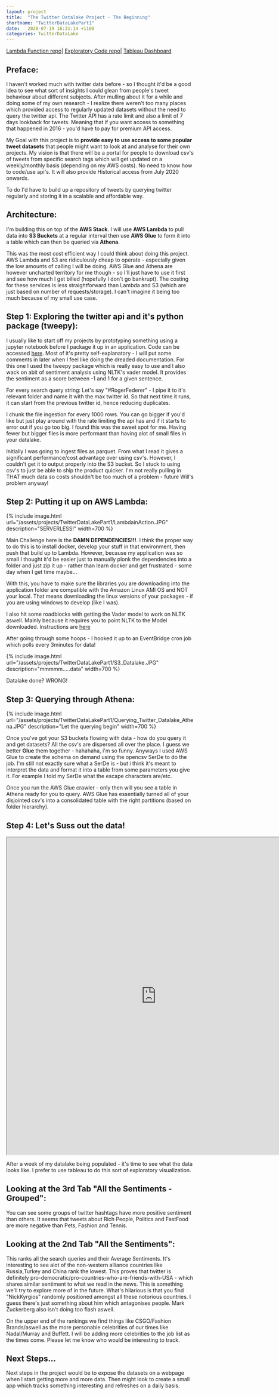 ```yaml
---
layout: project
title:  "The Twitter Datalake Project - The Beginning"
shortname: "TwitterDataLakePart1"
date:   2020-07-19 16:31:14 +1100
categories: TwitterDataLake
---
```

<link rel="canonical" href="{{ site.url }}{{ page.url | replace:'index.html',''}}">


[Lambda Function repo](https://github.com/wjia26/twitter-datalake-lambda-function)|
[Exploratory Code repo](https://github.com/wjia26/twitter-sentiment-analysis)|
[Tableau Dashboard](https://public.tableau.com/views/TweetSentiment_15950740930430/TweetSentiment?:language=en-GB&:display_count=y&:origin=viz_share_link)

## Preface:
I haven't worked much with twitter data before - so I thought it'd be a good idea to see what sort of insights I could glean from people's tweet behaviour about different subjects. After mulling about it for a while and doing some of my own research - I realize there weren't too many places which provided access to regularly updated datasets without the need to query the twitter api. The Twitter API has a rate limit and also a limit of 7 days lookback for tweets. Meaning that if you want access to something that happened in 2016 - you'd have to pay for premium API access.

My Goal with this project is to **provide easy to use access to some popular tweet datasets** that people might want to look at and analyse for their own projects. My vision is that there will be a portal for people to download csv's of tweets from specific search tags which will get updated on a weekly/monthly basis (depending on my AWS costs). No need to know how to code/use api's. It will also provide Historical access from July 2020 onwards.

To do I'd have to build up a repository of tweets by querying twitter regularly and storing it in a scalable and affordable way. 


## Architecture:
I'm building this on top of the **AWS Stack**. I will use **AWS Lambda** to pull data into **S3 Buckets** at a regular interval then use **AWS Glue** to form it into a table which can then be queried via **Athena**.

This was the most cost efficient way I could think about doing this project. AWS Lambda and S3 are ridiculously cheap to operate - especially given the low amounts of calling I will be doing. AWS Glue and Athena are however uncharted territory for me though - so I'll just have to use it first and see how much I get billed (hopefully I don't go bankrupt). The costing for these services is less straightforward than Lambda and S3 (which are just based on number of requests/storage). I can't imagine it being too much because of my small use case.

## Step 1: Exploring the twitter api and it's python package (tweepy):
I usually like to start off my projects by prototyping something using a jupyter notebook before I package it up in an application.
Code can be accessed [here](https://github.com/wjia26/twitter-sentiment-analysis).
Most of it's pretty self-explanatory - I will put some comments in later when I feel like doing the dreaded documentation.
For this one I used the tweepy package which is really easy to use and I also wack on abit of sentiment analysis using NLTK's vader model. It provides the sentiment as a score between -1 and 1 for a given sentence. 

For every search query string: Let's say "#RogerFederer" - I pipe it to it's relevant folder and name it with the max twitter id. So that next time it runs, it can start from the previous twitter id, hence reducing duplicates.

I chunk the file ingestion for every 1000 rows. You can go bigger if you'd like but just play around with the rate limiting the api has and if it starts to error out if you go too big. I found this was the sweet spot for me. Having fewer but bigger files is more performant than having alot of small files in your datalake.

Initially I was going to ingest files as parquet. From what I read it gives a significant performance/cost advantage over using csv's. However, I couldn't get it to output properly into the S3 bucket. So I stuck to using csv's to just be able to ship the product quicker. I'm not really pulling in THAT much data so costs shouldn't be too much of a problem - future Will's problem anyway!

## Step 2: Putting it up on AWS Lambda:
{% include image.html url="/assets/projects/TwitterDataLakePart1/LambdainAction.JPG" description="SERVERLESS!" width=700 %}

Main Challenge here is the **DAMN DEPENDENCIES!!!**. I think the proper way to do this is to install docker, develop your stuff in that environment, then push that build up to Lambda. However, because my application was so small I thought it'd be easier just to manually plonk the dependencies into a folder and just zip it up - rather than learn docker and get frustrated - some day when I get time maybe...

With this, you have to make sure the libraries you are downloading into the application folder are compatible with the Amazon Linux AMI OS and NOT your local. That means downloading the linux versions of your packages - if you are using windows to develop (like I was).

I also hit some roadblocks with getting the Vader model to work on NLTK aswell. Mainly because it requires you to point NLTK to the Model downloaded. Instructions are [here](https://smirnov-am.github.io/using-nltk-library-with-aws-lambda/)

After going through some hoops - I hooked it up to an EventBridge cron job which polls every 3minutes for data!

{% include image.html url="/assets/projects/TwitterDataLakePart1/S3_Datalake.JPG" description="mmmmm.....data" width=700 %}

Datalake done? WRONG!


## Step 3: Querying through Athena:
{% include image.html url="/assets/projects/TwitterDataLakePart1/Querying_Twitter_Datalake_Athena.JPG" description="Let the querying begin" width=700 %}

Once you've got your S3 buckets flowing with data - how do you query it and get datasets? All the csv's are dispersed all over the place.
I guess we better **Glue** them together - hahahaha, i'm so funny. Anyways I used AWS Glue to create the schema on demand using the opencsv SerDe to do the job. I'm still not exactly sure what a SerDe is - but i think it's meant to interpret the data and format it into a table from some parameters you give it. For example I told my SerDe what the escape characters are/etc. 

Once you run the AWS Glue crawler - only then will you see a table in Athena ready for you to query. AWS Glue has essentially turned all of your disjointed csv's into a consolidated table with the right partitions (based on folder hierarchy).

## Step 4: Let's Suss out the data!
<iframe src="https://public.tableau.com/views/TweetSentiment_15950740930430/AlltheSentiments-Grouped?:showVizHome=no&:embed=true"
width="800" height="850"></iframe>

After a week of my datalake being populated - it's time to see what the data looks like. I prefer to use tableau to do this sort of exploratory visualization.

## Looking at the 3rd Tab "All the Sentiments - Grouped":
You can see some groups of twitter hashtags have more positive sentiment than others. It seems that tweets about Rich People, Politics and FastFood are more negative than Pets, Fashion and Tennis. 

## Looking at the 2nd Tab "All the Sentiments":
This ranks all the search queries and their Average Sentiments. It's interesting to see alot of the non-western alliance countries like Russia,Turkey and China rank the lowest. This proves that twitter is definitely pro-democratic/pro-countries-who-are-friends-with-USA - which shares similar sentiment to what we read in the news. This is something we'll try to explore more of in the future.
What's hilarious is that you find "NickKyrgios" randomly positioned amongst all these notorious countries. I guess there's just something about him which antagonises people. Mark Zuckerberg also isn't doing too flash aswell.

On the upper end of the rankings we find things like CSGO/Fashion Brands/aswell as the more personable celebrities of our times like Nadal/Murray and Buffett. I will be adding more celebrities to the job list as the times come. Please let me know who would be interesting to track.

## Next Steps...
Next steps in the project would be to expose the datasets on a webpage when I start getting more and more data. Then might look to create a small app which tracks something interesting and refreshes on a daily basis. 




